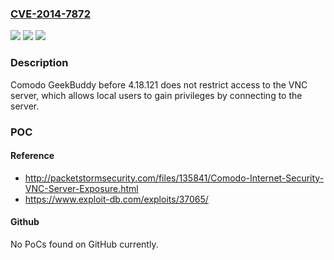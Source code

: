 ### [CVE-2014-7872](https://cve.mitre.org/cgi-bin/cvename.cgi?name=CVE-2014-7872)
![](https://img.shields.io/static/v1?label=Product&message=n%2Fa&color=blue)
![](https://img.shields.io/static/v1?label=Version&message=n%2Fa&color=blue)
![](https://img.shields.io/static/v1?label=Vulnerability&message=n%2Fa&color=brighgreen)

### Description

Comodo GeekBuddy before 4.18.121 does not restrict access to the VNC server, which allows local users to gain privileges by connecting to the server.

### POC

#### Reference
- http://packetstormsecurity.com/files/135841/Comodo-Internet-Security-VNC-Server-Exposure.html
- https://www.exploit-db.com/exploits/37065/

#### Github
No PoCs found on GitHub currently.

